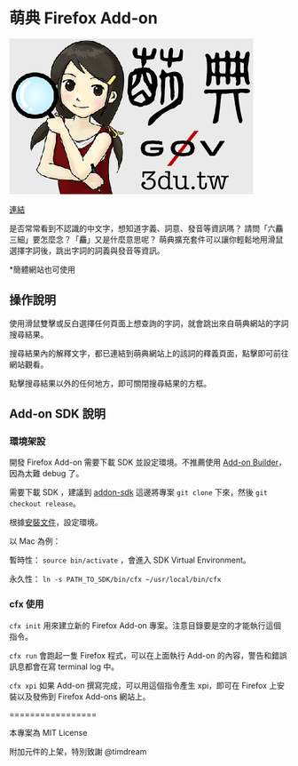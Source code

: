 # 萌典 Firefox Add-on

![萌典 Chrome Extension](440x280.png)

[連結](https://chrome.google.com/webstore/detail/%E8%90%8C%E5%85%B8-moedict/aihifbidnaepclhnfppjnpbmeonhhloa)

是否常常看到不認識的中文字，想知道字義、詞意、發音等資訊嗎？
請問「六麤三細」要怎麼念？「麤」又是什麼意思呢？
萌典擴充套件可以讓你輕鬆地用滑鼠選擇字詞後，跳出字詞的詞義與發音等資訊。

*簡體網站也可使用

## 操作說明

使用滑鼠雙擊或反白選擇任何頁面上想查詢的字詞，就會跳出來自萌典網站的字詞搜尋結果。

搜尋結果內的解釋文字，都已連結到萌典網站上的該詞的釋義頁面，點擊即可前往網站觀看。

點擊搜尋結果以外的任何地方，即可關閉搜尋結果的方框。

## Add-on SDK 說明

### 環境架設

開發 Firefox Add-on 需要下載 SDK 並設定環境。不推薦使用 [Add-on Builder](https://builder.addons.mozilla.org/)，因為太難 debug 了。

需要下載 SDK ，建議到 [addon-sdk](https://github.com/mozilla/addon-sdk/) 這邊將專案 `git clone` 下來，然後 `git checkout release`。

根據[安裝文件](https://addons.mozilla.org/en-US/developers/docs/sdk/latest/dev-guide/tutorials/installation.html)，設定環境。

以 Mac 為例：

暫時性： `source bin/activate` ，會進入 SDK Virtual Environment。

永久性： `ln -s PATH_TO_SDK/bin/cfx ~/usr/local/bin/cfx`

### cfx 使用

`cfx init` 用來建立新的 Firefox Add-on 專案。注意目錄要是空的才能執行這個指令。

`cfx run` 會跑起一隻 Firefox 程式，可以在上面執行 Add-on 的內容，警告和錯誤訊息都會在寫 terminal log 中。

`cfx xpi` 如果 Add-on 撰寫完成，可以用這個指令產生 xpi，即可在 Firefox 上安裝以及發佈到 Firefox Add-ons 網站上。

=================

本專案為 MIT License

附加元件的上架，特別致謝 @timdream
